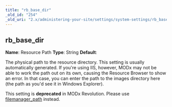 ```yaml
---
title: "rb_base_dir"
_old_id: "254"
_old_uri: "2.x/administering-your-site/settings/system-settings/rb_base_dir"
---
```


## rb\_base\_dir

**Name**: Resource Path 
**Type**: String 
**Default**:

The physical path to the resource directory. This setting is usually automatically generated. If you're using IIS, however, MODx may not be able to work the path out on its own, causing the Resource Browser to show an error. In that case, you can enter the path to the images directory here (the path as you'd see it in Windows Explorer).

This setting is **deprecated** in MODx Revolution. Please use [filemanager\_path](building-sites/settings/filemanager_path "filemanager_path") instead.